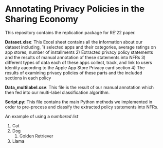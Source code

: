 # Annotating Privacy Policies in the Sharing Economy
This repository contains the replication package for RE'22 paper.

**Dataset.xlsx**: This Excel sheet contains all the information about our dataset including, 1) selected apps and their categories, average ratings on app stores, number of installments 2) Extracted privacy policy statements and the results of manual annotation of these statements into NFRs 3) different types of data each of these apps collect, track, and link to users identity aacording to the Apple App Store Privacy card section 4) The results of examining privacy policies of these parts and the included sections in each policy


**Data_multilabel.csv**: This file is the result of our manual annotation which then fed into our multi-label classification algorithm.

**Script.py**: This file contains the main Python methods we implemented in order to pre-process and classify the extracted policy statements into NFRs.

 An example of using a *numbered list*
 
  1. Cat
  2. Dog
     1. Golden Retriever
  3. Llama
 
